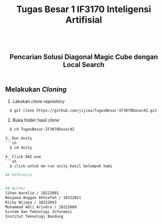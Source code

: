 <h1 align="center">
  <br>
  Tugas Besar 1 IF3170 Inteligensi Artifisial 

  <br>
  <br>
</h1>

<h2 align="center">
  <br>
  Pencarian Solusi Diagonal Magic Cube dengan Local Search
  <br>
  <br>
</h2>


## Melakukan *Cloning* 
1. Lakukan *clone repository*
```sh
  $ git clone https://github.com/jijiau/TugasBesar-IF3070DasarAI.git
```
2. Buka folder hasil *clone*
```sh
  $ cd TugasBesar-IF3070DasarAI

3. Run Unity
```sh
  $ cd Unity

4. Click DAI.exe
```sh
  $ click untuk me-run unity hasil kelompok kami

## Reference 


## Author
Jihan Aurelia / 18222001
Nasywaa Anggun Athiefah / 18222021
Ricky Wijaya / 18222043
Muhammad Adli Arindra / 18222089
Sistem dan Teknologi Informasi  
Institut Teknologi Bandung  
